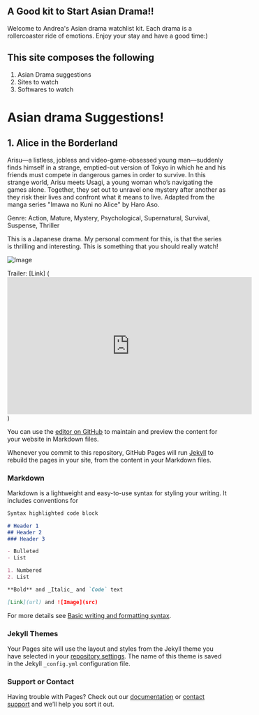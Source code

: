 ## A Good kit to Start Asian Drama!!
Welcome to Andrea's Asian drama watchlist kit. Each drama is a rollercoaster ride of emotions. Enjoy your stay and have a good time:)

## This site composes the following
1. Asian Drama suggestions
2. Sites to watch
3. Softwares to watch

# Asian drama Suggestions!
## 1. Alice in the Borderland
Arisu—a listless, jobless and video-game-obsessed young man—suddenly finds himself in a strange, emptied-out version of Tokyo in which he and his friends must compete in dangerous games in order to survive. In this strange world, Arisu meets Usagi, a young woman who’s navigating the games alone. Together, they set out to unravel one mystery after another as they risk their lives and confront what it means to live. Adapted from the manga series "Imawa no Kuni no Alice" by Haro Aso.

Genre:  Action, Mature, Mystery, Psychological, Supernatural, Survival, Suspense, Thriller

This is a Japanese drama. My personal comment for this, is that the series is thrilling and interesting. This is something that you should really watch!

![Image](<file:///C:/Users/Andrea%20Trish/Downloads/aib.jpg>)

Trailer:
[Link] (<iframe width="560" height="315" src="https://www.youtube.com/embed/49_44FFKZ1M" title="YouTube video player" frameborder="0" allow="accelerometer; autoplay; clipboard-write; encrypted-media; gyroscope; picture-in-picture" allowfullscreen></iframe>) 

You can use the [editor on GitHub](https://github.com/dreanicls/Andrea-s-Asian-Drama-Watchlist-kit/edit/gh-pages/index.md) to maintain and preview the content for your website in Markdown files.

Whenever you commit to this repository, GitHub Pages will run [Jekyll](https://jekyllrb.com/) to rebuild the pages in your site, from the content in your Markdown files.

### Markdown

Markdown is a lightweight and easy-to-use syntax for styling your writing. It includes conventions for

```markdown
Syntax highlighted code block

# Header 1
## Header 2
### Header 3

- Bulleted
- List

1. Numbered
2. List

**Bold** and _Italic_ and `Code` text

[Link](url) and ![Image](src)
```

For more details see [Basic writing and formatting syntax](https://docs.github.com/en/github/writing-on-github/getting-started-with-writing-and-formatting-on-github/basic-writing-and-formatting-syntax).

### Jekyll Themes

Your Pages site will use the layout and styles from the Jekyll theme you have selected in your [repository settings](https://github.com/dreanicls/Andrea-s-Asian-Drama-Watchlist-kit/settings/pages). The name of this theme is saved in the Jekyll `_config.yml` configuration file.

### Support or Contact

Having trouble with Pages? Check out our [documentation](https://docs.github.com/categories/github-pages-basics/) or [contact support](https://support.github.com/contact) and we’ll help you sort it out.
